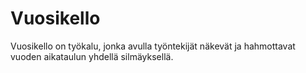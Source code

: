 # Vuosikello
Vuosikello on työkalu, jonka avulla työntekijät näkevät ja hahmottavat vuoden aikataulun yhdellä silmäyksellä.
